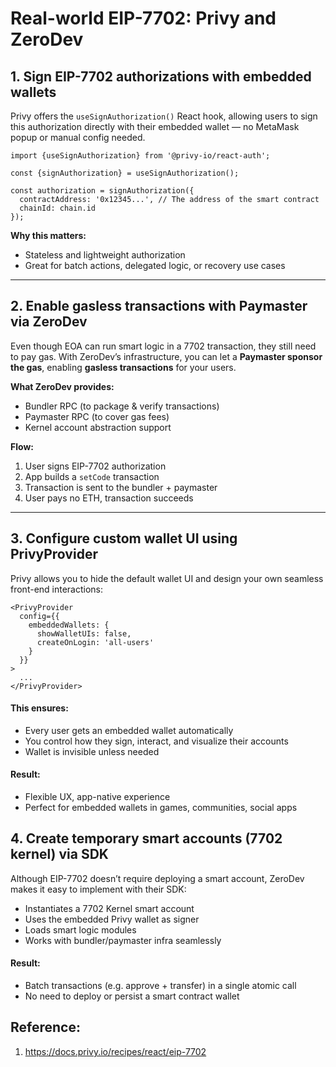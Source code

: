 # Real-world EIP-7702: Privy and ZeroDev

## 1. Sign EIP-7702 authorizations with embedded wallets
Privy offers the `useSignAuthorization()` React hook, allowing users to sign this authorization directly with their embedded wallet — no MetaMask popup or manual config needed.

```tsx
import {useSignAuthorization} from '@privy-io/react-auth';

const {signAuthorization} = useSignAuthorization();

const authorization = signAuthorization({
  contractAddress: '0x12345...', // The address of the smart contract
  chainId: chain.id
});
```

**Why this matters:**  
- Stateless and lightweight authorization  
- Great for batch actions, delegated logic, or recovery use cases  

---

## 2. Enable gasless transactions with Paymaster via ZeroDev  
Even though EOA can run smart logic in a 7702 transaction, they still need to pay gas. With ZeroDev’s infrastructure, you can let a **Paymaster sponsor the gas**, enabling **gasless transactions** for your users.

**What ZeroDev provides:**  
- Bundler RPC (to package & verify transactions)  
- Paymaster RPC (to cover gas fees)  
- Kernel account abstraction support  

**Flow:**
1. User signs EIP-7702 authorization  
2. App builds a `setCode` transaction  
3. Transaction is sent to the bundler + paymaster  
4. User pays no ETH, transaction succeeds  
 
---

## 3. Configure custom wallet UI using PrivyProvider  
Privy allows you to hide the default wallet UI and design your own seamless front-end interactions:

```tsx
<PrivyProvider
  config={{
    embeddedWallets: {
      showWalletUIs: false,
      createOnLogin: 'all-users'
    }
  }}
>
  ...
</PrivyProvider>
```
#### This ensures:
- Every user gets an embedded wallet automatically
- You control how they sign, interact, and visualize their accounts
- Wallet is invisible unless needed

#### Result:
- Flexible UX, app-native experience
- Perfect for embedded wallets in games, communities, social apps

## 4. Create temporary smart accounts (7702 kernel) via SDK

Although EIP-7702 doesn’t require deploying a smart account, ZeroDev makes it easy to implement with their SDK:
- Instantiates a 7702 Kernel smart account
- Uses the embedded Privy wallet as signer
- Loads smart logic modules
- Works with bundler/paymaster infra seamlessly

#### Result:
- Batch transactions (e.g. approve + transfer) in a single atomic call
- No need to deploy or persist a smart contract wallet


## Reference:
1. https://docs.privy.io/recipes/react/eip-7702